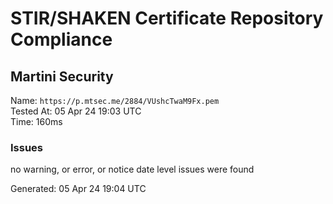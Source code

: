 # STIR/SHAKEN Certificate Repository Compliance

## Martini Security

Name: `https://p.mtsec.me/2884/VUshcTwaM9Fx.pem`\
Tested At: 05 Apr 24 19:03 UTC\
Time: 160ms

### Issues

no warning, or error, or notice date level issues were found

Generated: 05 Apr 24 19:04 UTC